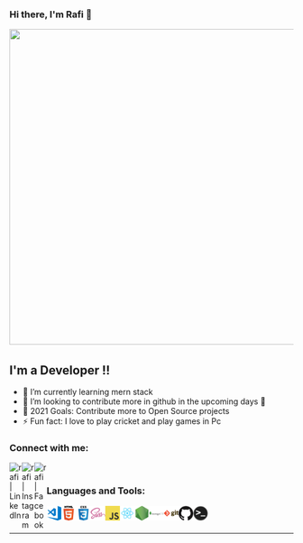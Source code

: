 ### Hi there, I'm Rafi 👋
<img src="https://st4.depositphotos.com/9427320/21224/v/1600/depositphotos_212246148-stock-illustration-web-development-banner.jpg" width="750rem" height="560rem"/>

## I'm a Developer !!

- 🌱 I’m currently learning mern stack
- 👯 I’m looking to contribute more in github in the upcoming days 🤣
- 🥅 2021 Goals: Contribute more to Open Source projects
- ⚡ Fun fact: I love to play cricket and play games in Pc

### Connect with me:

[<img align="left" alt="rafi | LinkedIn" width="22px" src="https://cdn.jsdelivr.net/npm/simple-icons@v3/icons/linkedin.svg" />][linkedin]
[<img align="left" alt="rafi | Instagram" width="22px" src="https://cdn.jsdelivr.net/npm/simple-icons@v3/icons/instagram.svg" />][instagram]
[<img align="left" alt="rafi | Facebook" width="22px" src="https://cdn.jsdelivr.net/npm/simple-icons@v3/icons/facebook.svg" />][facebook]

<br />

### Languages and Tools:

<img align="left" alt="Visual Studio Code" width="26px" src="https://raw.githubusercontent.com/github/explore/80688e429a7d4ef2fca1e82350fe8e3517d3494d/topics/visual-studio-code/visual-studio-code.png" />
<img align="left" alt="HTML5" width="26px" src="https://raw.githubusercontent.com/github/explore/80688e429a7d4ef2fca1e82350fe8e3517d3494d/topics/html/html.png" />
<img align="left" alt="CSS3" width="26px" src="https://raw.githubusercontent.com/github/explore/80688e429a7d4ef2fca1e82350fe8e3517d3494d/topics/css/css.png" />
<img align="left" alt="Sass" width="26px" src="https://raw.githubusercontent.com/github/explore/80688e429a7d4ef2fca1e82350fe8e3517d3494d/topics/sass/sass.png" />
<img align="left" alt="JavaScript" width="26px" src="https://raw.githubusercontent.com/github/explore/80688e429a7d4ef2fca1e82350fe8e3517d3494d/topics/javascript/javascript.png" />
<img align="left" alt="React" width="26px" src="https://raw.githubusercontent.com/github/explore/80688e429a7d4ef2fca1e82350fe8e3517d3494d/topics/react/react.png" />
<img align="left" alt="Node.js" width="26px" src="https://raw.githubusercontent.com/github/explore/80688e429a7d4ef2fca1e82350fe8e3517d3494d/topics/nodejs/nodejs.png" />
<img align="left" alt="MongoDB" width="26px" src="https://raw.githubusercontent.com/github/explore/80688e429a7d4ef2fca1e82350fe8e3517d3494d/topics/mongodb/mongodb.png" />
<img align="left" alt="Git" width="26px" src="https://raw.githubusercontent.com/github/explore/80688e429a7d4ef2fca1e82350fe8e3517d3494d/topics/git/git.png" />
<img align="left" alt="GitHub" width="26px" src="https://raw.githubusercontent.com/github/explore/78df643247d429f6cc873026c0622819ad797942/topics/github/github.png" />
<img align="left" alt="Terminal" width="26px" src="https://raw.githubusercontent.com/github/explore/80688e429a7d4ef2fca1e82350fe8e3517d3494d/topics/terminal/terminal.png" />

<br />
<br />

---

[instagram]: https://www.instagram.com/zamanrafiirfan
[linkedin]: https://www.linkedin.com/in/rafi-irfan-zaman-4a4aa7213
[facebook]: https://www.facebook.com/people/Rafi-Irfan-Zaman/100004736232163

